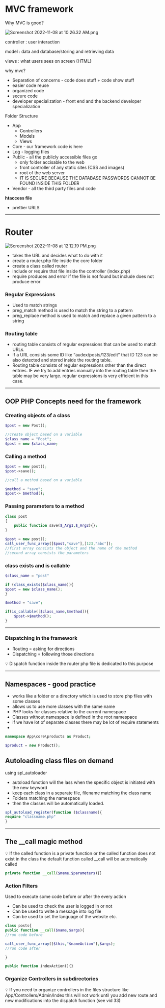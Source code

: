 # MVC framework

Why MVC is good?

![Screenshot 2022-11-08 at 10.26.32 AM.png](MVC%20framework%20fe61796c0d32491e9fdd015d863fc169/Screenshot_2022-11-08_at_10.26.32_AM.png)

controller : user interaction 

model : data and database/storing and retrieving data

views : what users sees on screen (HTML)

why mvc?

- Separation of concerns - code does stuff + code show stuff
- easier code reuse
- organized code
- secure code
- developer specialization - front end and the backend developer specialization

Folder Structure

- App
    - Controllers
    - Models
    - Views
- Core - our framework code is here
- Log - logging files
- Public - all the publicly accessible files go
    - only folder accisable to the web
    - front controller of any static sites (CSS and images)
    - root of the web server
    - IT IS SECURE BECAUSE THE DATABASE PASSWORDS CANNOT BE FOUND INSIDE THIS FOLDER
- Vendor - all the third party files and code

  

**htaccess file**

- prettier URLS

---

# Router

![Screenshot 2022-11-08 at 12.12.19 PM.png](MVC%20framework%20fe61796c0d32491e9fdd015d863fc169/Screenshot_2022-11-08_at_12.12.19_PM.png)

- takes the URL and decides what to do with it
- create a router.php file inside the core folder
- create a class called router
- include or require that file inside the controller (index.php)
- require produces and error if the file is not found but include does not produce error

### Regular Expressions

- Used to match strings
- preg_match method is used to match the string to a pattern
- preg_replace method is used to match and replace a given pattern to a string

### Routing table

- routing table consists of regular expressions that can be used to match URLs.
- If a URL consists some ID like “audex/posts/123/edit” that ID 123 can be also detected and stored inside the routing table.
- Routing table consists of regular expressions other than the direct entries. IF we try to add entries manually into the routing table then the table may be very large. regular expressions is very efficient in this case.

---

## OOP PHP Concepts need for the framework

### Creating objects of a class

```php
$post = new Post();

//create object based on a variable
$class_name = "Post";
$post = new $class_name;
```

### Calling a method

```php
$post = new post();
$post->save();

//call a method based on a variable

$method = "save";
$post-> $method();
```

### Passing parameters to a method

```php
class post
{
	public function save($_Arg1,$_Arg2){};
}

$post = new post();
call_user_func_array([$post,"save"],[123,"abc"]); 
//first array consists the object and the name of the method
//second array consists the parameters
```

### class exists and is callable

```php
$class_name = "post"

if (class_exists($class_name)){
$post = new $class_name();
}

$method = "save";

if(is_callable([$class_name,$method]){
	$post->$method();
}
```

---

### Dispatching in the framework

- Routing = asking for directions
- Dispatching = following those directions

<aside>
💡 Dispatch function inside the router php file is dedicated to this purpose

</aside>

---

## Namespaces - good practice

- works like a folder or a directory which is used to store php files with some classes
- allows us to use more classes with the same name
- PHP looks for classes relative to the current namespace
- Classes without namespace is defined in the root namespace
- if we have lot of separate classes there may be lot of require statements
- 

```php
namespace App\core\products as Product;

$product = new Product();
```

## Autoloading class files on demand

using spl_autoloader

- autoload function will the lass when the specific object is initiated with the new keyword
- keep each class in a separate file, filename matching the class name
- Folders matching the namespace
- then the classes will be automatically loaded.

```php
spl_autoload_register(function ($classname){
require "classname.php"
}
```

---

## The __call magic method

<aside>
💡 If the called function is a private function or the called function does not exist in the class the default function called __call will be automatically called

</aside>

```php
private function __call($name,$parameters){}
```

### Action Filters

Used to execute some code before or after the every action

- Can be used to check the user is logged in or not
- Can be used to write a message into log file
- Can be used to set the language of the website etc.

```php
class posts{
public function __call($name,$args){
//run code before

call_user_func_array([$this,"$nameAction"],$args);
//run code after

}

public function indexAction(){}
```

### Organize Controllers in subdirectories

 

<aside>
💡 If you need to organize controllers in the files structure like App/Controllers/Admin/Index this will not work until you add new route and new modifications into the dispatch function (see vid 33)

</aside>